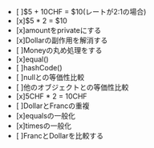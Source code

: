 - [ ]$5 + 10CHF = $10(レートが2:1の場合)
- [x]$5 * 2 = $10
- [x]amountをprivateにする
- [x]Dollarの副作用を解消する
- [ ]Moneyの丸め処理をする
- [x]equal()
- [ ]hashCode()
- [ ]nullとの等価性比較
- [ ]他のオブジェクトとの等価性比較
- [x]5CHF * 2 = 10CHF
- [ ]DollarとFrancの重複
- [x]equalsの一般化
- [x]timesの一般化
- [ ]FrancとDollarを比較する
